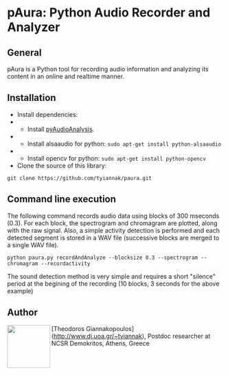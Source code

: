 
# pAura: Python Audio Recorder and Analyzer

## General
pAura is a Python tool for recording audio information and analyzing its content in an online and realtime manner.

## Installation
 * Install dependencies: 
 * * Install [pyAudioAnalysis](https://github.com/tyiannak/pyAudioAnalysis/).
 * * Install alsaaudio for python: `sudo apt-get install python-alsaaudio`
 * * Install opencv for python: `sudo apt-get install python-opencv`
 * Clone the source of this library: 
 ```
git clone https://github.com/tyiannak/paura.git
```

## Command line execution
The following command records audio data using blocks of 300 mseconds (0.3). For each block, the spectrogram and chromagram are plotted, along with the raw signal. Also, a simple activity detection is performed and each detected segment is stored in a WAV file (successive blocks are merged to a single WAV file).

```
python paura.py recordAndAnalyze --blocksize 0.3 --spectrogram --chromagram --recordactivity
```

The sound detection method is very simple and requires a short "silence" period at the begining of the recording (10 blocks, 3 seconds for the above example)

## Author
<img src="http://cgi.di.uoa.gr/~tyiannak/image.jpg" align="left" height="100"/>

[Theodoros Giannakopoulos] (http://www.di.uoa.gr/~tyiannak), 
Postdoc researcher at NCSR Demokritos, 
Athens,
Greece



